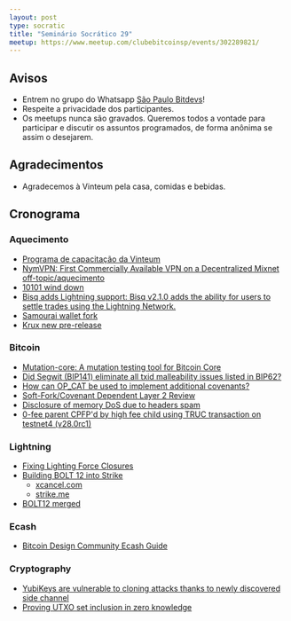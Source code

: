 ```yaml
---
layout: post
type: socratic
title: "Seminário Socrático 29"
meetup: https://www.meetup.com/clubebitcoinsp/events/302289821/
---
```


## Avisos

- Entrem no grupo do Whatsapp [São Paulo Bitdevs](https://chat.whatsapp.com/HiaPqjmUqER5djFPR1Yl3T)!
- Respeite a privacidade dos participantes.
- Os meetups nunca são gravados. Queremos todos a vontade para participar e discutir os assuntos programados, de forma anônima se assim o desejarem.

## Agradecimentos

- Agradecemos à Vinteum pela casa, comidas e bebidas.

## Cronograma

### Aquecimento

* [Programa de capacitação da Vinteum](https://medium.com/vinteum-org/bitcoin-dev-launchpad-programa-de-aceleração-de-desenvolvedores-open-source-de-bitcoin-no-brasil-bfff58887153)
* [NymVPN: First Commercially Available VPN on a Decentralized Mixnet off-topic/aquecimento](https://www.nobsbitcoin.com/nymvpn-available-for-beta-testing/)
* [10101 wind down](https://www.nobsbitcoin.com/10101-to-wind-down-operations-by-november-3rd/)
* [Bisq adds Lightning support: Bisq v2.1.0 adds the ability for users to settle trades using the Lightning Network.](https://github.com/bisq-network/bisq2/releases/tag/v2.1.0)
* [Samourai wallet fork](https://www.nobsbitcoin.com/ashigaru-v1-0-0/)
* [Krux new pre-release](https://github.com/selfcustody/krux/releases/tag/v24.09.0)

### Bitcoin

* [Mutation-core: A mutation testing tool for Bitcoin Core](https://delvingbitcoin.org/t/mutation-core-a-mutation-testing-tool-for-bitcoin-core/1119)
* [Did Segwit (BIP141) eliminate all txid malleability issues listed in BIP62?](https://bitcoin.stackexchange.com/a/124074)
* [How can OP_CAT be used to implement additional covenants?](https://bitcoin.stackexchange.com/a/123829)
* [Soft-Fork/Covenant Dependent Layer 2 Review](https://petertodd.org/2024/covenant-dependent-layer-2-review)
* [Disclosure of memory DoS due to headers spam](https://bitcoincore.org/en/2024/09/18/disclose-headers-oom/)
* [0-fee parent CPFP'd by high fee child using TRUC transaction on testnet4 (v28.0rc1)](https://x.com/glozow/status/1829100551067365608)

### Lightning

* [Fixing Lighting Force Closures](https://mblack.io/posts/fixing-lightning-force-closures/)
* [Building BOLT 12 into Strike](https://www.nobsbitcoin.com/strike-now-supports-sending-payments-to-bolt-12-offers/)
    - [xcancel.com](https://xcancel.com/Strike/status/1831099910458163536)
    - [strike.me](https://strike.me/blog/bolt12-offers/)
* [BOLT12 merged](https://github.com/lightning/bolts/pull/798)

### Ecash

* [Bitcoin Design Community Ecash Guide](https://deploy-preview-1093--bitcoin-design-site.netlify.app/guide/how-it-works/ecash/introduction/)

### Cryptography

* [YubiKeys are vulnerable to cloning attacks thanks to newly discovered side channel](https://arstechnica.com/security/2024/09/yubikeys-are-vulnerable-to-cloning-attacks-thanks-to-newly-discovered-side-channel/)
* [Proving UTXO set inclusion in zero knowledge](https://delvingbitcoin.org/t/proving-utxo-set-inclusion-in-zero-knowledge/1142)
